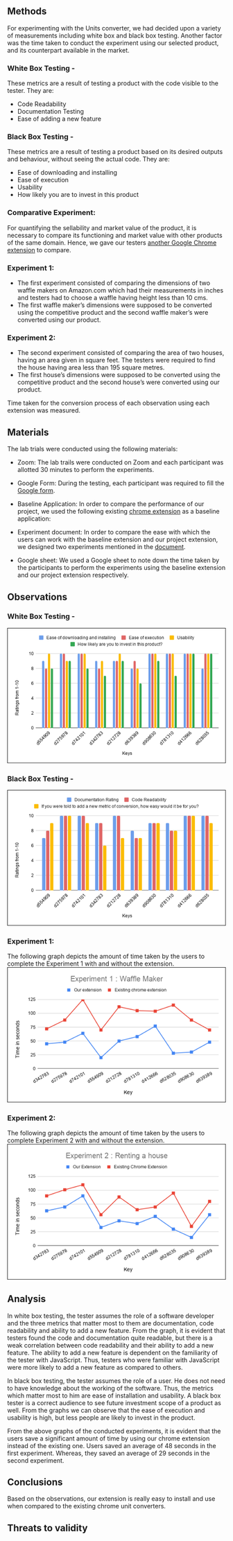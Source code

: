 ## Methods
For experimenting with the Units converter, we had decided upon a variety of measurements including white box and black box testing. Another factor was the time taken to conduct the experiment using our selected product, and its counterpart available in the market. <br>

### White Box Testing - <br>
These metrics are a result of testing a product with the code visible to the tester. They are: <br>
 - Code Readability <br>
 - Documentation Testing <br>
 - Ease of adding a new feature <br>

### Black Box Testing - <br>
These metrics are a result of testing a product based on its desired outputs and behaviour, without seeing the actual code. They are: <br>
 - Ease of downloading and installing <br>
 - Ease of execution <br>
 - Usability <br>
 - How likely you are to invest in this product <br>
 
### Comparative Experiment: 
For quantifying the sellability and market value of the product, it is necessary to compare its functioning and market value with other products of the same domain. Hence, we gave our testers [another Google Chrome extension](https://chrome.google.com/webstore/detail/unit-converter/igjeajmonjofckmiheidpmebpmdbbiam?hl=en) to compare.

### Experiment 1: <br>
 - The first experiment consisted of comparing the dimensions of two waffle makers on Amazon.com which had their measurements in inches and testers had to choose a waffle having height less than 10 cms. 
 - The first waffle maker’s dimensions were supposed to be converted using the competitive product and the second waffle maker’s were converted using our product. <br>
### Experiment 2: <br>
 - The second experiment consisted of comparing the area of two houses, having an area given in square feet. The testers were required to find the house having area less than 195 square metres. 
 - The first house’s dimensions were supposed to be converted using the competitive product and the second house’s were converted using our product. <br>
  
Time taken for the conversion process of each observation using each extension was measured. 



## Materials

The lab trials were conducted using the following materials:

- Zoom: The lab trails were conducted on Zoom and each participant was allotted 30 minutes to perform the experiments.
 
- Google Form: During the testing, each participant was required to fill the [Google form](https://docs.google.com/forms/d/e/1FAIpQLSexJgJxwnPkSr_mYZVBqKQKKGYIQtdvx88kXuYoqzIDqBUddw/viewform?usp=sf_link).
  
- Baseline Application: In order to compare the performance of our project, we used the following existing [chrome extension](https://chrome.google.com/webstore/detail/unit-converter/igjeajmonjofckmiheidpmebpmdbbiam?hl=en) as a baseline application:
 
- Experiment document: In order to compare the ease with which the users can work with the baseline extension and our project extension, we designed two experiments mentioned in the [document](https://docs.google.com/document/d/1IfqAOpouN26ex-qVaURnJih9sjpZKCe4Gb8T8-OF4h4/edit).

- Google sheet:
We used a Google sheet to note down the time taken by the participants to perform the experiments using the baseline extension and our project extension respectively.
 
 
 
 
 
 
 


## Observations

### White Box Testing - <br>
![image](https://github.com/AlishaShahane/units_converter_extension/blob/master/images/first.png)
### Black Box Testing - <br>
![image](https://github.com/AlishaShahane/units_converter_extension/blob/master/images/second.png)
### Experiment 1: <br>
The following graph depicts the amount of time taken by the users to complete the Experiment 1 with and without the extension.
![image](https://github.com/AlishaShahane/units_converter_extension/blob/master/images/image1_final.png)

### Experiment 2: <br>
The following graph depicts the amount of time taken by the users to complete Experiment 2 with and without the extension.
![image](https://github.com/AlishaShahane/units_converter_extension/blob/master/images/exp2_final.png)
## Analysis
In white box testing, the tester assumes the role of a software developer and the three metrics that matter most to them are documentation, code readability and ability to add a new feature. From the graph, it is evident that testers found the code and documentation quite readable, but there is a weak correlation between code readability and their ability to add a new feature. The ability to add a new feature is dependent on the familiarity of the tester with JavaScript. Thus, testers who were familiar with JavaScript were more likely to add a new feature as compared to others.

In black box testing, the tester assumes the role of a user. He does not need to have knowledge about the working of the software. Thus, the metrics which matter most to him are ease of installation and usability. A black box tester is a correct audience to see future investment scope of a product as well. From the graphs we can observe that the ease of execution and usability is high, but less people are likely to invest in the product.

From the above graphs of the conducted experiments, it is evident that the users save a significant amount of time by using our chrome extension instead of the existing one.
Users saved an average of 48 seconds in the first experiment. Whereas, they saved an average of 29 seconds in the second experiment.


## Conclusions 
Based on the observations, our extension is really easy to install and use when compared to the existing chrome unit converters. 
## Threats to validity

